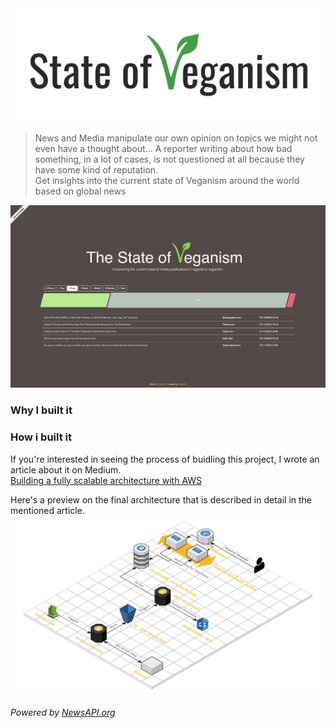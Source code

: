 <img src="assets/state_of_veganism.png"/>

> News and Media manipulate our own opinion on topics we might not even have a thought about... A reporter writing about how bad something, in a lot of cases, is not questioned at all because they have some kind of reputation.   
Get insights into the current state of Veganism around the world based on global news 

![frontend](assets/frontend_neutral.png)

### Why I built it

### How i built it
If you're interested in seeing the process of buidling this project, I wrote an article about it on Medium.   
[Building a fully scalable architecture with AWS](...)

Here's a preview on the final architecture that is described in detail in the mentioned article.
![architecture](assets/sov_architecture_small.png)

###### Powered by [NewsAPI.org](https://newsapi.org)
